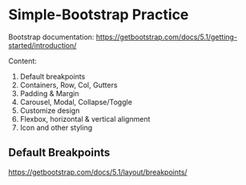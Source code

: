 # Simple-Bootstrap Practice

Bootstrap documentation: https://getbootstrap.com/docs/5.1/getting-started/introduction/

Content:
1. Default breakpoints
2. Containers, Row, Col, Gutters
3. Padding & Margin
4. Carousel, Modal, Collapse/Toggle
5. Customize design
6. Flexbox, horizontal & vertical alignment
7. Icon and other styling


## Default Breakpoints

https://getbootstrap.com/docs/5.1/layout/breakpoints/

